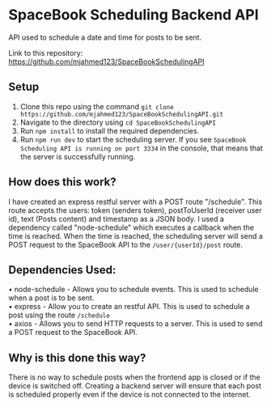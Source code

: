 # SpaceBook Scheduling Backend API
API used to schedule a date and time for posts to be sent.

Link to this repository: https://github.com/mjahmed123/SpaceBookSchedulingAPI

## Setup
1. Clone this repo using the command `git clone https://github.com/mjahmed123/SpaceBookSchedulingAPI.git`
2. Navigate to the directory using `cd SpaceBookSchedulingAPI`
3. Run `npm install` to install the required dependencies.
4. Run `npm run dev` to start the scheduling server.
If you see `SpaceBook Scheduling API is running on port 3334` in the console, that means that the server is successfully running.

## How does this work?
I have created an express restful server with a POST route "/schedule". This route accepts the users: token (senders token), postToUserId (receiver user id), text (Posts content) and timestamp as a JSON body. I used a dependency called "node-schedule" which executes a callback when the time is reached. When the time is reached, the scheduling server will send a POST request to the SpaceBook API to the `/user/{userId}/post` route.

## Dependencies Used:
• node-schedule - Allows you to schedule events. This is used to schedule when a post is to be sent.   
• express - Allow you to create an restful API. This is used to schedule a post using the route `/schedule`   
• axios - Allows you to send HTTP requests to a server. This is used to send a POST request to the SpaceBook API.

## Why is this done this way?
There is no way to schedule posts when the frontend app is closed or if the device is switched off. Creating a backend server will ensure that each post is scheduled properly even if the device is not connected to the internet.
